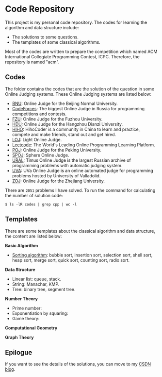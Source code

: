 Code Repository
=========================

This project is my personal code repository. The codes for learning the algorithm and data structure include:

- The solutions to some questions.
- The templates of some classical algorithms.

Most of the codes are written to prepare the competition which named ACM International Collegiate Programming Contest, ICPC. Therefore, the repository is named "acm".

Codes
-----------------

The folder contains the codes that are the solution of the question in some Online Judging systems. These Online Judging systems are listed below:

- [BNU](http://www.bnuoj.com/v3/index.php): Online Judge for the Beijing Normal University.
- [CodeForces](http://codeforces.com/): The biggest Online Judge in Russia for programming competitions and contests.
- [FZU](http://acm.fzu.edu.cn/): Online Judge for the Fuzhou University.
- [HDU](http://acm.hdu.edu.cn/): Online Judge for the Hangzhou Dianzi University.
- [HIHO](https://hihocoder.com/): HihoCoder is a community in China to learn and practice, compete and make friends, stand out and get hired.
- [LOJ](http://www.lightoj.com/login_main.php): Light Online Judge.
- [Leetcode](https://leetcode.com/problemset/all/): The World's Leading Online Programming Learning Platform.
- [POJ](http://poj.org/): Online Judge for the Peking University.
- [SPOJ](http://www.spoj.com/): Sphere Online Judge.
- [URAL](http://acm.timus.ru/): Timus Online Judge is the largest Russian archive of programming problems with automatic judging system.
- [UVA](https://uva.onlinejudge.org/): UVa Online Judge is an online automated judge for programming problems hosted by University of Valladolid.
- [ZOJ](http://acm.zju.edu.cn/onlinejudge/): Online Judge for the Zhejiang University.

There are `2051` problems I have solved. To run the command for calculating the number of solution code:

```
$ ls -lR codes | grep cpp | wc -l
```


Templates
-----------------

There are some templates about the classical algorithm and data structure, the content are listed below:


**Basic Algorithm**
- [Sorting algorithm](https://github.com/JeraKrs/acm/tree/master/templates/basic_algorithm/sorting): bubble sort, insertion sort, selection sort, shell sort, heap sort, merge sort, quick sort, counting sort, radix sort.

**Data Structure**
- Linear list: queue, stack.
- String: Manachar, KMP.
- Tree: binary tree, segment tree.

**Number Theory**
- Prime number:
- Exponentiation by squaring:
- Game theory:

**Computational Geometry**

**Graph Theory**


Epilogue
-----------------

If you want to see the details of the solutions, you can move to my [CSDN blog](http://blog.csdn.net/keshuai19940722).
